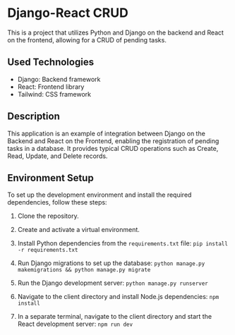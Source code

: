 # Django-React CRUD

This is a project that utilizes Python and Django on the backend and React on the frontend, allowing for a CRUD of pending tasks.

## Used Technologies

- Django: Backend framework
- React: Frontend library
- Tailwind: CSS framework

## Description

This application is an example of integration between Django on the Backend and React on the Frontend, enabling the registration of pending tasks in a database. It provides typical CRUD operations such as Create, Read, Update, and Delete records.

## Environment Setup

To set up the development environment and install the required dependencies, follow these steps:

1. Clone the repository.

2. Create and activate a virtual environment.

3. Install Python dependencies from the `requirements.txt` file:
```pip install -r requirements.txt```

4. Run Django migrations to set up the database:
```python manage.py makemigrations && python manage.py migrate```

5. Run the Django development server: ```python manage.py runserver```

6. Navigate to the client directory and install Node.js dependencies: ```npm install```

7. In a separate terminal, navigate to the client directory and start the React development server: ```npm run dev```
